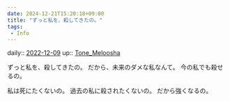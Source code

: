 ```yaml
---
date: 2024-12-21T15:20:18+09:00
title: "ずっと私を、殺してきたの。"
tags:
 - Info
---
```


daily:: [2022-12-09](/Daily_Note/2022-12-09.md)
up:: [Tone_Meloosha](../Bar/Novel/Nacaria/Tone_Meloosha.md)

ずっと私を、殺してきたの。
だから、未来のダメな私なんて。
今の私でも殺せるの。

私は死にたくないの。
過去の私に殺されたくないの。
だから強くなるの。